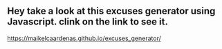 Hey take a look at this excuses generator using Javascript.
clink on the link to see it.
----
https://maikelcaardenas.github.io/excuses_generator/
